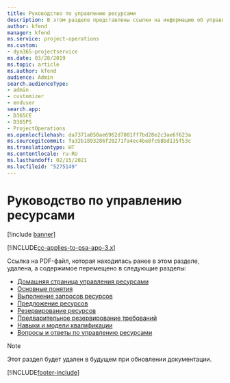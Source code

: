 ```yaml
---
title: Руководство по управлению ресурсами
description: В этом разделе представлены ссылки на информацию об управлении ресурсами в Project Service Automation
author: kfend
manager: kfend
ms.service: project-operations
ms.custom:
- dyn365-projectservice
ms.date: 03/28/2019
ms.topic: article
ms.author: kfend
audience: Admin
search.audienceType:
- admin
- customizer
- enduser
search.app:
- D365CE
- D365PS
- ProjectOperations
ms.openlocfilehash: da7371a050ae6962d7081ff7bd28e2c3ae6f623a
ms.sourcegitcommit: fa32b1893286f20271fa4ec4be8fc68bd135f53c
ms.translationtype: HT
ms.contentlocale: ru-RU
ms.lasthandoff: 02/15/2021
ms.locfileid: "5275149"
---
```

# <a name="resource-management-guide"></a>Руководство по управлению ресурсами

[!include [banner](../../includes/psa-now-project-operations.md)]

[!INCLUDE[cc-applies-to-psa-app-3.x](../../includes/cc-applies-to-psa-app-3x.md)]

Ссылка на PDF-файл, которая находилась ранее в этом разделе, удалена, а содержимое перемещено в следующие разделы:

- [Домашняя страница управления ресурсами](../resource-management-home-page.md)
- [Основные понятия](../reports-key-concepts.md)
- [Выполнение запросов ресурсов](../resource-management-fulfill-requests.md)
- [Предложение ресурсов](../resource-management-propose-resources.md)
- [Резервирование ресурсов](../resource-management-book-resources-scheduleboard.md)
- [Предварительное резервирование требований](../resource-management-softbook-requirements.md)
- [Навыки и модели квалификации](../resource-management-skills-proficiency.md)
- [Вопросы и ответы по управлению ресурсами](../resource-management-faq.md)

> [!NOTE]
> Этот раздел будет удален в будущем при обновлении документации. 


[!INCLUDE[footer-include](../../includes/footer-banner.md)]